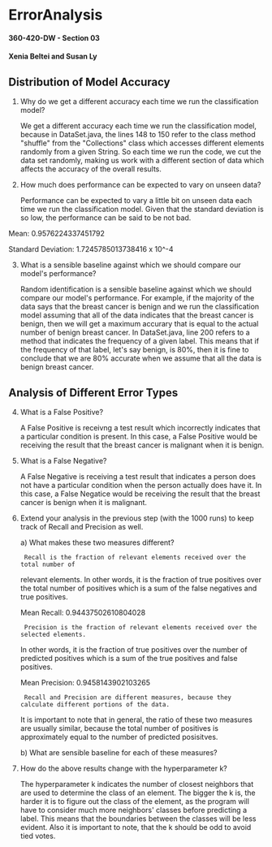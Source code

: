 ErrorAnalysis
=============

#### 360-420-DW - Section 03

#### Xenia Beltei and Susan Ly


Distribution of Model Accuracy
------------------------------

1. Why do we get a different accuracy each time we run the classification model?

	We get a different accuracy each time we run the classification model, because in DataSet.java, the lines 148 to 150 
refer to the class method "shuffle" from the "Collections" class which accesses different elements randomly from a 
given String. So each time we run the code, we cut the data set randomly, making us work with a different section of 
data which affects the accuracy of the overall results. 

2. How much does performance can be expected to vary on unseen data?

	Performance can be expected to vary a little bit on unseen data each time we run the classification model.
Given that the standard deviation is so low, the performance can be said to be not bad.

Mean: 0.9576224337451792

Standard Deviation: 1.7245785013738416 x 10^-4

3. What is a sensible baseline against which we should compare our model's performance?

	Random identification is a sensible baseline against which we should compare our model's performance.
For example, if the majority of the data says that the breast cancer is benign and we run the classification model
assuming that all of the data indicates that the breast cancer is benign, then we will get a maximum accurary that 
is equal to the actual number of benign breast cancer. In DataSet.java, line 200 refers to a method that indicates
the frequency of a given label. This means that if the frequency of that label, let's say benign, is 80%, then it 
is fine to conclude that we are 80% accurate when we assume that all the data is benign breast cancer.

Analysis of Different Error Types
---------------------------------

4. What is a False Positive?

	A False Positive is receivng a test result which incorrectly indicates that a particular condition is present.
In this case, a False Positive would be receiving the result that the breast cancer is malignant when it is benign.

5. What is a False Negative?

	A False Negative is receiving a test result that indicates a person does not have a particular condition when 
the person actually does have it. In this case, a False Negatice would be receiving the result that the breast cancer 
is benign when it is malignant.

6. Extend your analysis in the previous step (with the 1000 runs) to keep track of Recall and Precision as well.

	a) What makes these two measures different?

		Recall is the fraction of relevant elements received over the total number of 
	relevant elements. In other words, it is the fraction of true positives over the total 
	number of positives which is a sum of the false negatives and true positives. 

	Mean Recall: 0.94437502610804028

		Precision is the fraction of relevant elements received over the selected elements. 
	In other words, it is the fraction of true positives over the number of predicted positives
	which is a sum of the true positives and false positives.

	Mean Precision: 0.9458143902103265
	
		Recall and Precision are different measures, because they calculate different portions of the data.
	It is important to note that in general, the ratio of these two measures are usually similar, because
	the total number of positives is approximately equal to the number of predicted posisitves.
	
	b) What are sensible baseline for each of these measures?

		

7. How do the above results change with the hyperparameter k?

	The hyperparameter k indicates the number of closest neighbors that are used to determine the class of an element. 
The bigger the k is, the harder it is to figure out the class of the element, as the program will have to consider 
much more neighbors' classes before predicting a label. This means that the boundaries between the classes will be 
less evident.
Also it is important to note, that the k should be odd to avoid tied votes.
	
